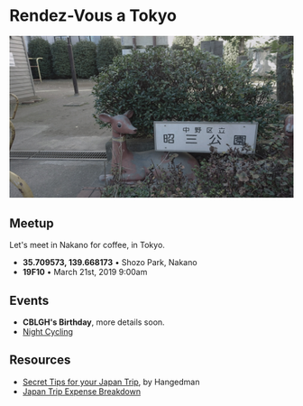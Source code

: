 # Rendez-Vous a Tokyo

<img src='RENDEZVOUS.jpg' width='600'/>

## Meetup

Let's meet in Nakano for coffee, in Tokyo.

- **35.709573, 139.668173** • Shozo Park, Nakano
- **19F10** • March 21st, 2019 9:00am

## Events

- **CBLGH's Birthday**, more details soon.
- [Night Cycling](http://wiki.xxiivv.com/JNC)

## Resources

- [Secret Tips for your Japan Trip](https://medium.com/@hangedmandesign/secret-and-undocumented-japan-trip-tips-f846fdfcee29), by Hangedman
- [Japan Trip Expense Breakdown](https://medium.com/@Letkma/japan-trip-expense-breakdown-1bb8f3dcac0e)